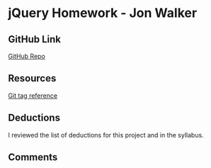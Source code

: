# jQuery Homework - Jon Walker

## GitHub Link

[GitHub Repo](https://github.com/the-real-jon-walker/hw_jquery_walker_jon)

## Resources

[Git tag reference](file:///C:/Program%20Files/Git/mingw64/share/doc/git-doc/git-tag.html)

## Deductions

I reviewed the list of deductions for this project and in the syllabus.

## Comments

